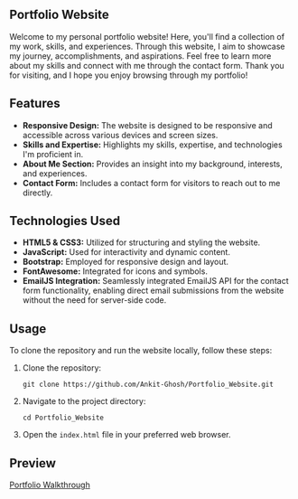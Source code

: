 ## Portfolio Website

Welcome to my personal portfolio website! Here, you'll find a collection of my work, skills, and experiences.
Through this website, I aim to showcase my journey, accomplishments, and aspirations. Feel free to learn more about my skills and connect with me through the contact form.
Thank you for visiting, and I hope you enjoy browsing through my portfolio!

## Features

- **Responsive Design:** The website is designed to be responsive and accessible across various devices and screen sizes.
- **Skills and Expertise:** Highlights my skills, expertise, and technologies I'm proficient in.
- **About Me Section:** Provides an insight into my background, interests, and experiences.
- **Contact Form:** Includes a contact form for visitors to reach out to me directly.

## Technologies Used

- **HTML5 & CSS3:** Utilized for structuring and styling the website.
- **JavaScript:** Used for interactivity and dynamic content.
- **Bootstrap:** Employed for responsive design and layout.
- **FontAwesome:** Integrated for icons and symbols.
- **EmailJS Integration:** Seamlessly integrated EmailJS API for the contact form functionality, enabling direct email submissions from the website without the need for server-side code.

## Usage

To clone the repository and run the website locally, follow these steps:

1. Clone the repository:

   ```
   git clone https://github.com/Ankit-Ghosh/Portfolio_Website.git
   ```

2. Navigate to the project directory:

   ```
   cd Portfolio_Website
   ```

3. Open the `index.html` file in your preferred web browser.

## Preview

[Portfolio Walkthrough](https://github.com/Ankit-Ghosh/Portfolio_Website/assets/114979946/e58c07e8-d7bc-42bd-a5d3-2150df8277fe
)
